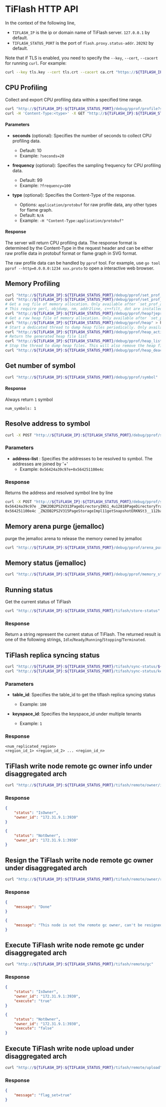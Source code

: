 # TiFlash HTTP API

In the context of the following line,

- `TIFLASH_IP` is the ip or domain name of TiFlash server. `127.0.0.1` by default.
- `TIFLASH_STATUS_PORT` is the port of `flash.proxy.status-addr`. `20292` by default.

Note that if TLS is enabled, you need to specify the `--key`, `--cert`, `--cacert` for running `curl`. For example:

```bash
curl --key tls.key --cert tls.crt --cacert ca.crt "https://${TIFLASH_IP}:${TIFLASH_STATUS_PORT}/debug/pprof/profile"
```

## CPU Profiling

Collect and export CPU profiling data within a specified time range.

```bash
curl "http://${TiFLASH_IP}:${TIFLASH_STATUS_PORT}/debug/pprof/profile?seconds=<seconds>"
curl -H 'Content-Type:<type>' -X GET "http://${TiFLASH_IP}:${TIFLASH_STATUS_PORT}/debug/pprof/profile?seconds=<seconds>&frequency=<frequency>"
```

#### Parameters

- **seconds** (optional): Specifies the number of seconds to collect CPU profiling data.
  - Default: 10
  - Example: `?seconds=20`

- **frequency** (optional): Specifies the sampling frequency for CPU profiling data.
  - Default: 99
  - Example: `?frequency=100`

- **type** (optional): Specifies the Content-Type of the response.
  - Options: `application/protobuf` for raw profile data, any other types for flame graph.
  - Default: `N/A`
  - Example: `-H "Content-Type:application/protobuf"`

#### Response

The server will return CPU profiling data. The response format is determined by the Content-Type in the request header and can be either raw profile data in protobuf format or flame graph in SVG format.

The raw profile data can be handled by `pprof` tool. For example, use `go tool pprof --http=0.0.0.0:1234 xxx.proto` to open a interactive web browser.

## Memory Profiling

```bash
curl "http://${TiFLASH_IP}:${TIFLASH_STATUS_PORT}/debug/pprof/set_prof_active"
curl "http://${TiFLASH_IP}:${TIFLASH_STATUS_PORT}/debug/pprof/set_prof_inactive"
# Get a svg file of memory allocation. Only available after `set_prof_active`.
# This require perl, objdump, nm, addr2line, c++filt, dot are installed in the TiFlash running host
curl "http://${TiFLASH_IP}:${TIFLASH_STATUS_PORT}/debug/pprof/heap?jeprof=true&text=svg" > s.svg
# Get a raw heap file of memory allocation. Only available after `set_prof_active`.
curl "http://${TiFLASH_IP}:${TIFLASH_STATUS_PORT}/debug/pprof/heap" > h.heap
# Start a dedicated thread to dump heap files periodically. Only available after `set_prof_active`.
curl "http://${TiFLASH_IP}:${TIFLASH_STATUS_PORT}/debug/pprof/heap_activate?interval=<seconds>"
# Return the generated heap file list
curl "http://${TiFLASH_IP}:${TIFLASH_STATUS_PORT}/debug/pprof/heap_list"
# Stop the thread to dump heap files. This will also remove the heap files on disk
curl "http://${TiFLASH_IP}:${TIFLASH_STATUS_PORT}/debug/pprof/heap_deactivate"
```

## Get number of symbol

```bash
curl "http://${TiFLASH_IP}:${TIFLASH_STATUS_PORT}/debug/pprof/symbol"
```

#### Response

Always return `1` symbol

```
num_symbols: 1
```

## Resolve address to symbol

```bash
curl -X POST "http://${TiFLASH_IP}:${TIFLASH_STATUS_PORT}/debug/pprof/symbol" -d '<address-list>'
```

### Parameters

- **address-list** : Specifies the addresses to be resolved to symbol. The addresses are joined by '+'
  - Example: `0x56424a39c97e+0x564251100e4c`

### Response

Returns the address and resolved symbol line by line

```bash
curl -X POST "http://${TiFLASH_IP}:${TIFLASH_STATUS_PORT}/debug/pprof/symbol" -d '0x56424a39c97e+0x564251100e4c'
0x56424a39c97e _ZNK2DB2PS2V313PageDirectoryINS1_4u12818PageDirectoryTraitEE14createSnapshotERKNSt3__112basic_stringIcNS6_11char_traitsIcEENS6_9allocatorIcEEEE
0x564251100e4c _ZN2DB2PS2V315PageStorageImpl11getSnapshotERKNSt3__112basic_stringIcNS3_11char_traitsIcEENS3_9allocatorIcEEEE
```

## Memory arena purge (jemalloc)

purge the jemalloc arena to release the memory owned by jemalloc

```bash
curl "http://${TiFLASH_IP}:${TIFLASH_STATUS_PORT}/debug/pprof/arena_purge"
```

## Memory status (jemalloc)

```bash
curl "http://${TiFLASH_IP}:${TIFLASH_STATUS_PORT}/debug/pprof/memory_status"
```

## Running status

Get the current status of TiFlash

```bash
curl "http://${TiFLASH_IP}:${TIFLASH_STATUS_PORT}/tifash/store-status"
```

### Response

Return a string represent the current status of TiFlash. The returned result is one of the following strings, `Idle`/`Ready`/`Running`/`Stopping`/`Terminated`.


## TiFlash replica syncing status

```bash
curl "http://${TiFLASH_IP}:${TIFLASH_STATUS_PORT}/tifash/sync-status/${table_id}"
curl "http://${TiFLASH_IP}:${TIFLASH_STATUS_PORT}/tifash/sync-status/keyspace/${keyspace_id}/table/${table_id}"
```

### Parameters

- **table_id**: Specifies the table_id to get the tiflash replica syncing status
  - Example: `100`

- **keyspace_id**: Specifies the keyspace_id under multiple tenants
  - Example: `1`


### Response

```
<num_replicated_region>
<region_id_1> <region_id_2> ... <region_id_n>
```

## TiFlash write node remote gc owner info under disaggregated arch 

```bash
curl "http://${TiFLASH_IP}:${TIFLASH_STATUS_PORT}/tifash/remote/owner/info"
```

### Response


```json
{
    "status": "IsOwner",
    "owner_id": "172.31.9.1:3930"
}
```

```json
{
    "status": "NotOwner",
    "owner_id": "172.31.9.1:3930"
}
```

## Resign the TiFlash write node remote gc owner under disaggregated arch 

```bash
curl "http://${TiFLASH_IP}:${TIFLASH_STATUS_PORT}/tifash/remote/owner/resign"
```

### Response

```json
{
    "message": "Done"
}
```

```json
{
    "message": "This node is not the remote gc owner, can't be resigned."
}
```

## Execute TiFlash write node remote gc under disaggregated arch 

```bash
curl "http://${TiFLASH_IP}:${TIFLASH_STATUS_PORT}/tifash/remote/gc"
```

### Response

```json
{
    "status": "IsOwner",
    "owner_id": "172.31.9.1:3930",
    "execute": "true"
}
```

```json
{
    "status": "NotOwner",
    "owner_id": "172.31.9.1:3930",
    "execute": "false"
}
```

## Execute TiFlash write node upload under disaggregated arch 

```bash
curl "http://${TiFLASH_IP}:${TIFLASH_STATUS_PORT}/tifash/remote/upload"
```

### Response

```json
{
    "message": "flag_set=true"
}
```
